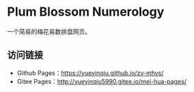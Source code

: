 # Plum Blossom Numerology
一个简易的梅花易数排盘网页。

## 访问链接
- Github Pages：https://yueyinqiu.github.io/zy-mhys/
- Gitee Pages：http://yueyinqiu5990.gitee.io/mei-hua-pages/